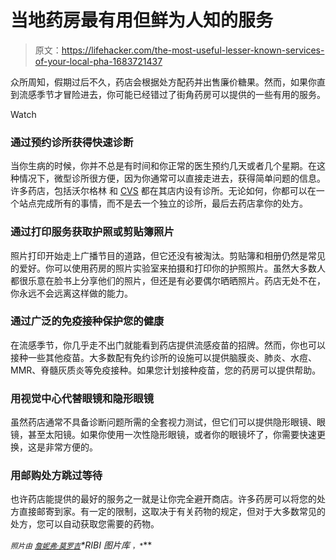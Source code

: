 # 当地药房最有用但鲜为人知的服务

> 原文：<https://lifehacker.com/the-most-useful-lesser-known-services-of-your-local-pha-1683721437>

众所周知，假期过后不久，药店会根据处方配药并出售廉价糖果。然而，如果你直到流感季节才冒险进去，你可能已经错过了街角药房可以提供的一些有用的服务。

Watch

### **通过预约诊所获得快速诊断**

当你生病的时候，你并不总是有时间和你正常的医生预约几天或者几个星期。在这种情况下，微型诊所很方便，因为你通常可以直接走进去，获得简单问题的信息。许多药店，包括沃尔格林 和 [CVS](http://www.cvs.com/minuteclinic) 都在其店内设有诊所。无论如何，你都可以在一个站点完成所有的事情，而不是去一个独立的诊所，最后去药店拿你的处方。

### **通过打印服务获取护照或剪贴簿照片**

照片打印开始走上广播节目的道路，但它还没有被淘汰。剪贴簿和相册仍然是常见的爱好。你可以使用药房的照片实验室来拍摄和打印你的护照照片。虽然大多数人都很乐意在脸书上分享他们的照片，但还是有必要偶尔晒晒照片。药店无处不在，你永远不会远离这样做的能力。

### **通过广泛的免疫接种保护您的健康**

在流感季节，你几乎走不出门就能看到药店提供流感疫苗的招牌。然而，你也可以接种一些其他疫苗。大多数配有免约诊所的设施可以提供脑膜炎、肺炎、水痘、MMR、脊髓灰质炎等免疫接种。如果您计划接种疫苗，您的药房可以提供帮助。

### **用视觉中心代替眼镜和隐形眼镜**

虽然药店通常不具备诊断问题所需的全套视力测试，但它们可以提供隐形眼镜、眼镜，甚至太阳镜。如果你使用一次性隐形眼镜，或者你的眼镜坏了，你需要快速更换，这是非常方便的。

### **用邮购处方跳过等待**

也许药店能提供的最好的服务之一就是让你完全避开商店。许多药房可以将您的处方直接邮寄到家。有一定的限制，这取决于有关药物的规定，但对于大多数常见的处方，您可以自动获取您需要的药物。

<small>*照片由*</small> [<small>*詹妮弗·莫罗*</small>](http://www.flickr.com/photos/donotlick/5936305758)<small></small>*[<small>*吉*</small>](http://www.flickr.com/photos/swimparallel/3461522090)<small></small>**RIBI 图片库* <small>*，*</small>**